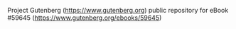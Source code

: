 Project Gutenberg (https://www.gutenberg.org) public repository for
eBook #59645 (https://www.gutenberg.org/ebooks/59645)
